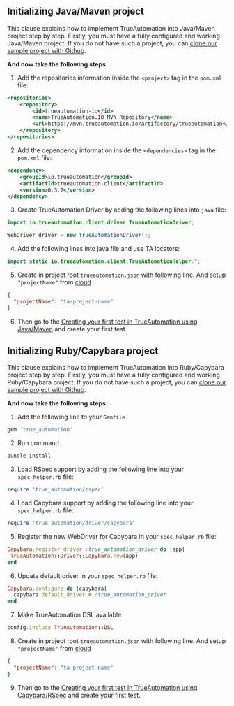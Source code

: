 ## Initializing Java/Maven project

This clause explains how to implement TrueAutomation into Java/Maven project step by step.
Firstly, you must have a fully configured and working Java/Maven project. If you do not have such a project, you can [clone our sample project with Github](https://github.com/shapovalovei/testng-example).

**And now take the following steps:**

1. Add the repositories information inside the `<project>` tag in the `pom.xml` file:
```xml
<repositories>
    <repository>
        <id>trueautomation-io</id>
        <name>TrueAutomation.IO MVN Repository</name>
        <url>https://mvn.trueautomation.io/artifactory/trueautomation</url>
    </repository>
</repositories>
```

2. Add the dependency information inside the `<dependencies>` tag in the `pom.xml` file:
```xml
<dependency>
    <groupId>io.trueautomation</groupId>
    <artifactId>trueautomation-client</artifactId>
    <version>0.3.7</version>
</dependency>  
```

3. Create TrueAutomation Driver by adding the following lines into `java` file:
```java
import io.trueautomation.client.driver.TrueAutomationDriver;
```
```java
WebDriver driver = new TrueAutomationDriver();
```

4. Add the following lines into java file and use TA locators:
```java
import static io.trueautomation.client.TrueAutomationHelper.*;
```

5. Create in project root `trueautomation.json` with following line. And setup `"projectName"` from [cloud](https://app.trueautomation.io/app/projects)
```json
{
  "projectName": "ta-project-name"
}
```
6. Then go to the [Creating your first test in TrueAutomation using Java/Maven](/getting-started/creating-your-first-test.md#creating-your-first-test-in-trueautomation-using-javamaven) and create your first test.

## Initializing Ruby/Capybara project

This clause explains how to implement TrueAutomation into Ruby/Capybara project step by step.
Firstly, you must have a fully configured and working Ruby/Capybara project. If you do not have such a project, you can [clone our sample project with Github](https://github.com/shapovalovei/capybara-example).

**And now take the following steps:**

1. Add the following line to your `Gemfile`
```ruby
gem 'true_automation'
```

2. Run command
```bash
bundle install
```

3. Load RSpec support by adding the following line into your `spec_helper.rb` file:
```ruby
require 'true_automation/rspec'
```

4. Load Capybara support by adding the following line into your `spec_helper.rb` file:
```ruby
require 'true_automation/driver/capybara'
```

5. Register the new WebDriver for Capybara in your `spec_helper.rb` file:
```ruby
Capybara.register_driver :true_automation_driver do |app|
 TrueAutomation::Driver::Capybara.new(app)
end
```

6. Update default driver in your `spec_helper.rb` file:
```ruby
Capybara.configure do |capybara|
  capybara.default_driver = :true_automation_driver
end
```

7. Make TrueAutomation DSL available
```ruby
config.include TrueAutomation::DSL
```

8. Create in project root `trueautomation.json` with following line. And setup `"projectName"` from [cloud](https://app.trueautomation.io/app/projects)
```json
{
  "projectName": "ta-project-name"
}
```

9. Then go to the [Creating your first test in TrueAutomation using Capybara/RSpec](/getting-started/creating-your-first-test.md#trueautomation-test-using-capybararspec) and create your first test.
